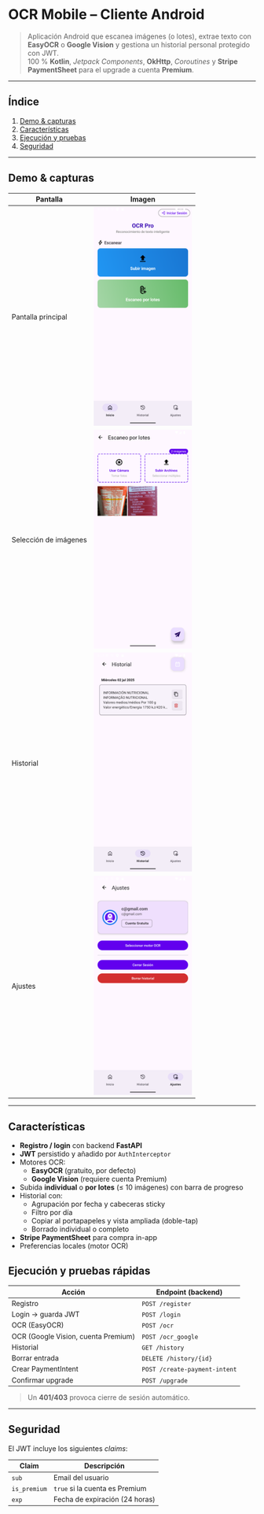 # OCR Mobile – Cliente Android
> Aplicación Android que escanea imágenes (o lotes), extrae texto con **EasyOCR** o **Google Vision** y gestiona un historial personal protegido con JWT.  
> 100 % **Kotlin**, _Jetpack Components_, **OkHttp**, _Coroutines_ y **Stripe PaymentSheet** para el upgrade a cuenta **Premium**.

---

## Índice
1. [Demo & capturas](#demo--capturas)  
2. [Características](#características)   
3. [Ejecución y pruebas](#ejecución-y-pruebas)  
4. [Seguridad](#seguridad)  

---

## Demo & capturas

| Pantalla                | Imagen                                                        |
|-------------------------|---------------------------------------------------------------|
| Pantalla principal      | <img src="docs/imgs/home.png"   alt="Home"         width="200"/> |
| Selección de imágenes   | <img src="docs/imgs/batch.png"  alt="Batch Select" width="200"/> |
| Historial               | <img src="docs/imgs/history.png" alt="History"      width="200"/> |
| Ajustes                 | <img src="docs/imgs/settings.png" alt="Settings"     width="200"/> |

---

## Características
* **Registro / login** con backend **FastAPI**  
* **JWT** persistido y añadido por `AuthInterceptor`  
* Motores OCR:
  * **EasyOCR** (gratuito, por defecto)  
  * **Google Vision** (requiere cuenta Premium)  
* Subida **individual** o **por lotes** (≤ 10 imágenes) con barra de progreso  
* Historial con:
  * Agrupación por fecha y cabeceras sticky  
  * Filtro por día 
  * Copiar al portapapeles y vista ampliada (doble-tap)  
  * Borrado individual o completo  
* **Stripe PaymentSheet** para compra in-app  
* Preferencias locales (motor OCR)    


## Ejecución y pruebas rápidas

| Acción                                       | Endpoint (backend)             |
|----------------------------------------------|--------------------------------|
| Registro                                     | `POST /register`               |
| Login → guarda JWT                           | `POST /login`                  |
| OCR (EasyOCR)                                | `POST /ocr`                    |
| OCR (Google Vision, cuenta Premium)          | `POST /ocr_google`             |
| Historial                                    | `GET /history`                 |
| Borrar entrada                               | `DELETE /history/{id}`         |
| Crear PaymentIntent                          | `POST /create-payment-intent`  |
| Confirmar upgrade                            | `POST /upgrade`                |

> Un **401/403** provoca cierre de sesión automático.

---

## Seguridad

El JWT incluye los siguientes _claims_:

| Claim         | Descripción                        |
|---------------|------------------------------------|
| `sub`         | Email del usuario                  |
| `is_premium`  | `true` si la cuenta es Premium     |
| `exp`         | Fecha de expiración (24 horas)     |


